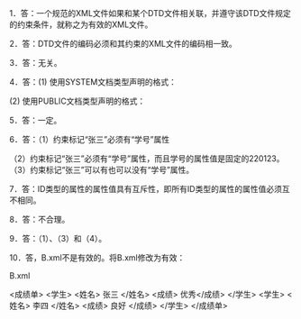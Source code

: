 1．答：一个规范的XML文件如果和某个DTD文件相关联，并遵守该DTD文件规定的约束条件，就称之为有效的XML文件。

2．答：DTD文件的编码必须和其约束的XML文件的编码相一致。

3．答：无关。

4．答：(1) 使用SYSTEM文档类型声明的格式：



(2) 使用PUBLIC文档类型声明的格式：



5．答：一定。

6．答：（1）约束标记“张三”必须有“学号”属性

（2）约束标记“张三”必须有“学号”属性，而且学号的属性值是固定的220123。
（3）约束标记“张三”可以有也可以没有“学号”属性。

7．答：ID类型的属性的属性值具有互斥性，即所有ID类型的属性的属性值必须互不相同。

8．答：不合理。

9．答：（1）、（3）和（4）。

10．答，B.xml不是有效的。将B.xml修改为有效：

B.xml
<?xml version="1.0"encoding="UTF-8"?>
<!DOCTYPE 成绩单 SYSTEM "A.dtd">

<成绩单>
   <学生>
      <姓名> 张三 </姓名>
      <成绩> 优秀</成绩>
   </学生> 
   <学生>
      <姓名> 李四 </姓名> 
      <成绩> 良好 </成绩>
   </学生>
</成绩单>










